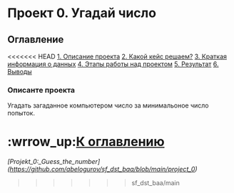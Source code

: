 # Проект 0. Угадай число

## Оглавление

<<<<<<< HEAD
[1. Описание проекта]()
[2. Какой кейс решаем?]()
[3. Краткая информация о данных]()
[4. Этапы работы над проектом]()
[5. Результат]()
[6. Выводы]()

### Описанте проекта

Угадать загаданное компьютером число за минимальоное число попыток.

:wrrow_up:[К оглавлению]() 
=======
*[Projekt_0:_Guess_the_number] (https://github.com/abelogurov/sf_dst_baa/blob/main/project_0)*
>>>>>>> sf_dst_baa/main
